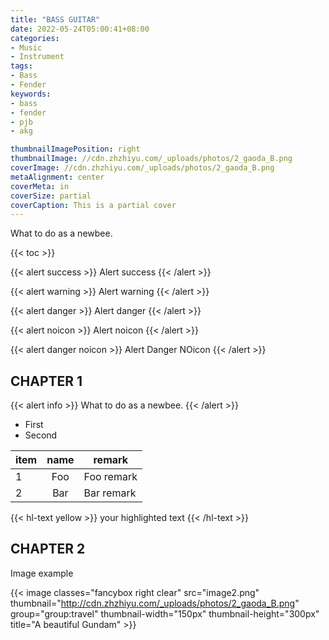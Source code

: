 ```yaml
---
title: "BASS GUITAR"
date: 2022-05-24T05:00:41+08:00
categories:
- Music
- Instrument
tags:
- Bass
- Fender
keywords:
- bass
- fender
- pjb
- akg 

thumbnailImagePosition: right
thumbnailImage: //cdn.zhzhiyu.com/_uploads/photos/2_gaoda_B.png
coverImage: //cdn.zhzhiyu.com/_uploads/photos/2_gaoda_B.png
metaAlignment: center
coverMeta: in
coverSize: partial
coverCaption: This is a partial cover
---
```

<!-- some more -->
What to do as a newbee.

{{< toc >}}


{{< alert success >}}
Alert success
{{< /alert >}}

{{< alert warning >}}
Alert warning
{{< /alert >}}

{{< alert danger >}}
Alert danger
{{< /alert >}}

{{< alert noicon >}}
Alert noicon
{{< /alert >}}

{{< alert danger noicon >}}
Alert Danger NOicon
{{< /alert >}}



## CHAPTER 1

{{< alert info >}}
What to do as a newbee.
{{< /alert >}}

- First
- Second


| item | name | remark |
| :--- | :---: | --- |
| 1 | Foo | Foo remark |
| 2 | Bar | Bar remark |


{{< hl-text yellow >}}
your highlighted text
{{< /hl-text >}}




## CHAPTER 2

Image example

{{< image classes="fancybox right clear" src="image2.png" thumbnail="http://cdn.zhzhiyu.com/_uploads/photos/2_gaoda_B.png" group="group:travel" thumbnail-width="150px" thumbnail-height="300px" title="A beautiful Gundam" >}}
